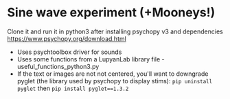 # Sine wave experiment (+Mooneys!)

Clone it and run it in python3 after installing psychopy v3 and dependencies
https://www.psychopy.org/download.html

* Uses psychtoolbox driver for sounds
* Uses some functions from a LupyanLab library file - useful_functions_python3.py
* If the text or images are not not centered, you'll want to downgrade pyglet (the library used by psychopy to display stims): `pip uninstall pyglet` then `pip install pyglet==1.3.2`
